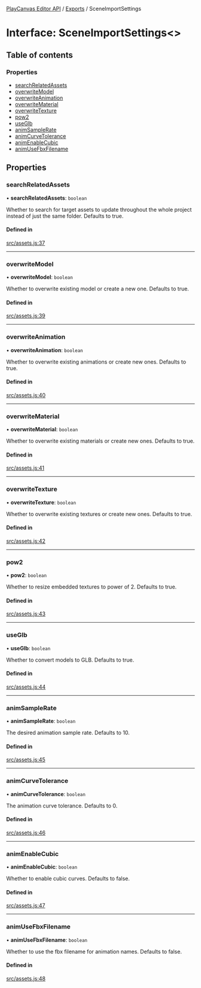 [PlayCanvas Editor API](../README.md) / [Exports](../modules.md) / SceneImportSettings

# Interface: SceneImportSettings<\>

## Table of contents

### Properties

- [searchRelatedAssets](SceneImportSettings.md#searchrelatedassets)
- [overwriteModel](SceneImportSettings.md#overwritemodel)
- [overwriteAnimation](SceneImportSettings.md#overwriteanimation)
- [overwriteMaterial](SceneImportSettings.md#overwritematerial)
- [overwriteTexture](SceneImportSettings.md#overwritetexture)
- [pow2](SceneImportSettings.md#pow2)
- [useGlb](SceneImportSettings.md#useglb)
- [animSampleRate](SceneImportSettings.md#animsamplerate)
- [animCurveTolerance](SceneImportSettings.md#animcurvetolerance)
- [animEnableCubic](SceneImportSettings.md#animenablecubic)
- [animUseFbxFilename](SceneImportSettings.md#animusefbxfilename)

## Properties

### searchRelatedAssets

• **searchRelatedAssets**: `boolean`

Whether to search for target assets to update
throughout the whole project instead of just the same folder. Defaults to true.

#### Defined in

[src/assets.js:37](https://github.com/playcanvas/editor-api/blob/24a7c67/src/assets.js#L37)

___

### overwriteModel

• **overwriteModel**: `boolean`

Whether to overwrite existing model or create a new one. Defaults to true.

#### Defined in

[src/assets.js:39](https://github.com/playcanvas/editor-api/blob/24a7c67/src/assets.js#L39)

___

### overwriteAnimation

• **overwriteAnimation**: `boolean`

Whether to overwrite existing animations or create new ones. Defaults to true.

#### Defined in

[src/assets.js:40](https://github.com/playcanvas/editor-api/blob/24a7c67/src/assets.js#L40)

___

### overwriteMaterial

• **overwriteMaterial**: `boolean`

Whether to overwrite existing materials or create new ones. Defaults to true.

#### Defined in

[src/assets.js:41](https://github.com/playcanvas/editor-api/blob/24a7c67/src/assets.js#L41)

___

### overwriteTexture

• **overwriteTexture**: `boolean`

Whether to overwrite existing textures or create new ones. Defaults to true.

#### Defined in

[src/assets.js:42](https://github.com/playcanvas/editor-api/blob/24a7c67/src/assets.js#L42)

___

### pow2

• **pow2**: `boolean`

Whether to resize embedded textures to power of 2. Defaults to true.

#### Defined in

[src/assets.js:43](https://github.com/playcanvas/editor-api/blob/24a7c67/src/assets.js#L43)

___

### useGlb

• **useGlb**: `boolean`

Whether to convert models to GLB. Defaults to true.

#### Defined in

[src/assets.js:44](https://github.com/playcanvas/editor-api/blob/24a7c67/src/assets.js#L44)

___

### animSampleRate

• **animSampleRate**: `boolean`

The desired animation sample rate. Defaults to 10.

#### Defined in

[src/assets.js:45](https://github.com/playcanvas/editor-api/blob/24a7c67/src/assets.js#L45)

___

### animCurveTolerance

• **animCurveTolerance**: `boolean`

The animation curve tolerance. Defaults to 0.

#### Defined in

[src/assets.js:46](https://github.com/playcanvas/editor-api/blob/24a7c67/src/assets.js#L46)

___

### animEnableCubic

• **animEnableCubic**: `boolean`

Whether to enable cubic curves. Defaults to false.

#### Defined in

[src/assets.js:47](https://github.com/playcanvas/editor-api/blob/24a7c67/src/assets.js#L47)

___

### animUseFbxFilename

• **animUseFbxFilename**: `boolean`

Whether to use the fbx filename for animation names. Defaults to false.

#### Defined in

[src/assets.js:48](https://github.com/playcanvas/editor-api/blob/24a7c67/src/assets.js#L48)
